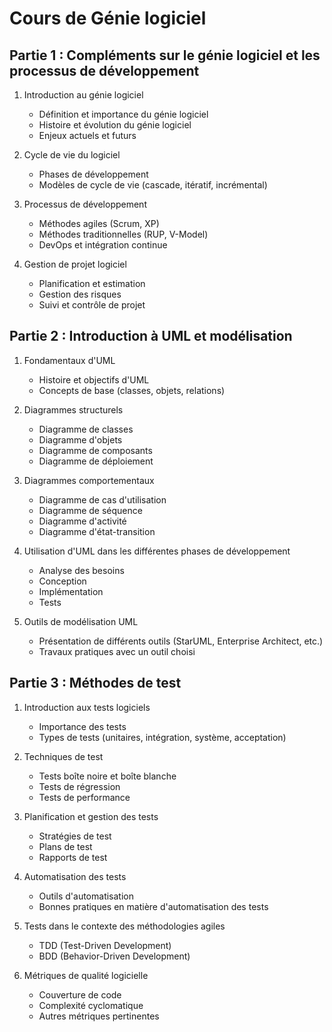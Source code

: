 # Cours de Génie logiciel

## Partie 1 : Compléments sur le génie logiciel et les processus de développement

1. Introduction au génie logiciel
   - Définition et importance du génie logiciel
   - Histoire et évolution du génie logiciel
   - Enjeux actuels et futurs

2. Cycle de vie du logiciel
   - Phases de développement
   - Modèles de cycle de vie (cascade, itératif, incrémental)

3. Processus de développement
   - Méthodes agiles (Scrum, XP)
   - Méthodes traditionnelles (RUP, V-Model)
   - DevOps et intégration continue

4. Gestion de projet logiciel
   - Planification et estimation
   - Gestion des risques
   - Suivi et contrôle de projet

## Partie 2 : Introduction à UML et modélisation

1. Fondamentaux d'UML
   - Histoire et objectifs d'UML
   - Concepts de base (classes, objets, relations)

2. Diagrammes structurels
   - Diagramme de classes
   - Diagramme d'objets
   - Diagramme de composants
   - Diagramme de déploiement

3. Diagrammes comportementaux
   - Diagramme de cas d'utilisation
   - Diagramme de séquence
   - Diagramme d'activité
   - Diagramme d'état-transition

4. Utilisation d'UML dans les différentes phases de développement
   - Analyse des besoins
   - Conception
   - Implémentation
   - Tests

5. Outils de modélisation UML
   - Présentation de différents outils (StarUML, Enterprise Architect, etc.)
   - Travaux pratiques avec un outil choisi

## Partie 3 : Méthodes de test

1. Introduction aux tests logiciels
   - Importance des tests
   - Types de tests (unitaires, intégration, système, acceptation)

2. Techniques de test
   - Tests boîte noire et boîte blanche
   - Tests de régression
   - Tests de performance

3. Planification et gestion des tests
   - Stratégies de test
   - Plans de test
   - Rapports de test

4. Automatisation des tests
   - Outils d'automatisation
   - Bonnes pratiques en matière d'automatisation des tests

5. Tests dans le contexte des méthodologies agiles
   - TDD (Test-Driven Development)
   - BDD (Behavior-Driven Development)

6. Métriques de qualité logicielle
   - Couverture de code
   - Complexité cyclomatique
   - Autres métriques pertinentes

